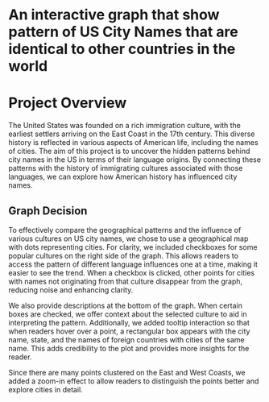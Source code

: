 
# An interactive graph that show pattern of US City Names that are identical to other countries in the world

# Project Overview

The United States was founded on a rich immigration culture, with the earliest settlers arriving on the East Coast in the 17th century. This diverse history is reflected in various aspects of American life, including the names of cities. The aim of this project is to uncover the hidden patterns behind city names in the US in terms of their language origins. By connecting these patterns with the history of immigrating cultures associated with those languages, we can explore how American history has influenced city names.

## Graph Decision

To effectively compare the geographical patterns and the influence of various cultures on US city names, we chose to use a geographical map with dots representing cities. For clarity, we included checkboxes for some popular cultures on the right side of the graph. This allows readers to access the pattern of different language influences one at a time, making it easier to see the trend. When a checkbox is clicked, other points for cities with names not originating from that culture disappear from the graph, reducing noise and enhancing clarity.

We also provide descriptions at the bottom of the graph. When certain boxes are checked, we offer context about the selected culture to aid in interpreting the pattern. Additionally, we added tooltip interaction so that when readers hover over a point, a rectangular box appears with the city name, state, and the names of foreign countries with cities of the same name. This adds credibility to the plot and provides more insights for the reader.

Since there are many points clustered on the East and West Coasts, we added a zoom-in effect to allow readers to distinguish the points better and explore cities in detail.
